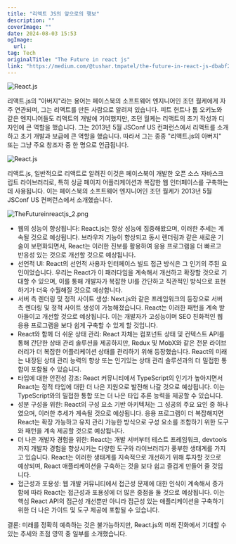 ```yaml
---
title: "리액트 JS의 앞으로의 행보"
description: ""
coverImage: ""
date: 2024-08-03 15:53
ogImage: 
  url: 
tag: Tech
originalTitle: "The Future in react js"
link: "https://medium.com/@tushar.tmpatel/the-future-in-react-js-dbabf2e3084a"
---
```




![React.js](/assets/img/TheFutureinreactjs_0.png)

리액트.js의 "아버지"라는 용어는 페이스북의 소프트웨어 엔지니어인 조던 월케에게 자주 연관되며, 그는 리액트를 만든 사람으로 알려져 있습니다. 피트 헌트나 톰 오키노와 같은 엔지니어들도 리액트의 개발에 기여했지만, 조던 월케는 리액트의 초기 작성과 디자인에 큰 역할을 했습니다. 그는 2013년 5월 JSConf US 컨퍼런스에서 리액트를 소개하고 초기 개발과 보급에 큰 역할을 했습니다. 따라서 그는 종종 "리액트.js의 아버지" 또는 그냥 주요 창조자 중 한 명으로 언급됩니다.

![React.js](/assets/img/TheFutureinreactjs_1.png)

리액트.js, 일반적으로 리액트로 알려진 이것은 페이스북이 개발한 오픈 소스 자바스크립트 라이브러리로, 특히 싱글 페이지 어플리케이션과 복잡한 웹 인터페이스를 구축하는 데 사용됩니다. 이는 페이스북의 소프트웨어 엔지니어인 조던 월케가 2013년 5월 JSConf US 컨퍼런스에서 소개했습니다.

<div class="content-ad"></div>

![TheFutureinreactjs_2.png](/assets/img/TheFutureinreactjs_2.png)

- 웹의 성능이 향상됩니다: React.js는 항상 성능에 집중해왔으며, 이러한 추세는 계속될 것으로 예상됩니다. 브라우저 기능이 향상되고 동시 렌더링과 같은 새로운 기술이 보편화되면서, React는 이러한 진보를 활용하여 응용 프로그램을 더 빠르고 반응성 있는 것으로 개선할 것으로 예상됩니다.
- 선언적 UI: React의 선언적 사용자 인터페이스 빌드 접근 방식은 그 인기의 주된 요인이었습니다. 우리는 React가 이 패러다임을 계속해서 개선하고 확장할 것으로 기대할 수 있으며, 이를 통해 개발자가 복잡한 UI를 간단하고 직관적인 방식으로 표현하기가 더욱 수월해질 것으로 예상합니다.
- 서버 측 렌더링 및 정적 사이트 생성: Next.js와 같은 프레임워크의 등장으로 서버 측 렌더링 및 정적 사이트 생성이 가능해졌습니다. React는 이러한 패턴을 계속 받아들이고 개선할 것으로 예상됩니다. 이는 개발자가 고성능이며 SEO 친화적인 웹 응용 프로그램을 보다 쉽게 구축할 수 있게 할 것입니다.
- React와 함께 더 쉬운 상태 관리: React 자체는 컴포넌트 상태 및 컨텍스트 API를 통해 간단한 상태 관리 솔루션을 제공하지만, Redux 및 MobX와 같은 전문 라이브러리가 더 복잡한 어플리케이션 상태를 관리하기 위해 등장했습니다. React의 미래는 내장된 상태 관리 능력의 향상 또는 인기있는 상태 관리 솔루션과의 더 밀접한 통합이 포함될 수 있습니다.
- 타입에 대한 안전성 강조: React 커뮤니티에서 TypeScript의 인기가 높아지면서 React는 정적 타입에 대한 더 나은 지원으로 발전해 나갈 것으로 예상됩니다. 이는 TypeScript와의 밀접한 통합 또는 더 나은 타입 추론 능력을 제공할 수 있습니다.
- 성분 구성을 위한: React의 구성 요소 기반 아키텍처는 그 성공의 주요 요인 중 하나였으며, 이러한 추세가 계속될 것으로 예상됩니다. 응용 프로그램이 더 복잡해지면 React는 확장 가능하고 유지 관리 가능한 방식으로 구성 요소를 조합하기 위한 도구와 패턴을 계속 제공할 것으로 예상됩니다.
- 더 나은 개발자 경험을 위한: React는 개발 서버부터 테스트 프레임워크, devtools까지 개발자 경험을 향상시키는 다양한 도구와 라이브러리가 풍부한 생태계를 가지고 있습니다. React는 이러한 생태계를 지속적으로 개선하기 위해 투자할 것으로 예상되며, React 애플리케이션을 구축하는 것을 보다 쉽고 즐겁게 만들어 줄 것입니다.
- 접근성과 포용성: 웹 개발 커뮤니티에서 접근성 문제에 대한 인식이 계속해서 증가함에 따라 React는 접근성과 포용성에 더 많은 중점을 둘 것으로 예상됩니다. 이는 핵심 React API의 접근성 개선뿐만 아니라 접근성 있는 애플리케이션을 구축하기 위한 더 나은 가이드 및 도구 제공에 포함될 수 있습니다.

결론: 미래를 정확히 예측하는 것은 불가능하지만, React.js의 미래 진화에서 기대할 수 있는 추세와 초점 영역 중 일부를 소개했습니다.
